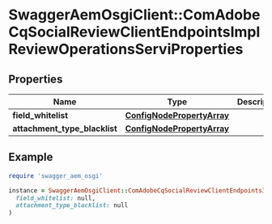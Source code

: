 # SwaggerAemOsgiClient::ComAdobeCqSocialReviewClientEndpointsImplReviewOperationsServiProperties

## Properties

| Name | Type | Description | Notes |
| ---- | ---- | ----------- | ----- |
| **field_whitelist** | [**ConfigNodePropertyArray**](ConfigNodePropertyArray.md) |  | [optional] |
| **attachment_type_blacklist** | [**ConfigNodePropertyArray**](ConfigNodePropertyArray.md) |  | [optional] |

## Example

```ruby
require 'swagger_aem_osgi'

instance = SwaggerAemOsgiClient::ComAdobeCqSocialReviewClientEndpointsImplReviewOperationsServiProperties.new(
  field_whitelist: null,
  attachment_type_blacklist: null
)
```

